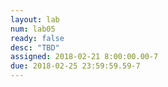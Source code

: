 ```yaml
---
layout: lab
num: lab05
ready: false
desc: "TBD"
assigned: 2018-02-21 8:00:00.00-7
due: 2018-02-25 23:59:59.59-7
---
```

